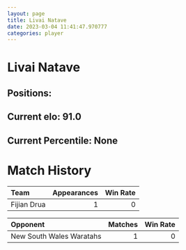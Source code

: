 ```yaml
---  
layout: page  
title: Livai Natave  
date: 2023-03-04 11:41:47.970777  
categories: player  
---
```

# Livai Natave

## Positions: 

## Current elo: 91.0

## Current Percentile: None

# Match History


| Team        |   Appearances |   Win Rate |
|:------------|--------------:|-----------:|
| Fijian Drua |             1 |          0 |

| Opponent                 |   Matches |   Win Rate |
|:-------------------------|----------:|-----------:|
| New South Wales Waratahs |         1 |          0 |